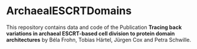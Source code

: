 # ArchaealESCRTDomains
This repository contains data and code of the Publication **Tracing  back variations in archaeal ESCRT-based cell division to protein domain architectures** by Béla Frohn, Tobias Härtel, Jürgen Cox and Petra Schwille. 
